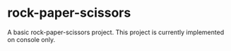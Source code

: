 # rock-paper-scissors
A basic rock-paper-scissors project. This project is currently implemented on console only.